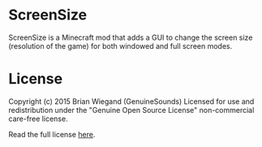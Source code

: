 ScreenSize
==========
ScreenSize is a Minecraft mod that adds a GUI to change the screen size (resolution of the game) for both windowed and full screen modes.

License
=======
Copyright (c) 2015 Brian Wiegand (GenuineSounds)
Licensed for use and redistribution under the "Genuine Open Source License" non-commercial care-free license.

Read the full license [here](LICENSE.md).
